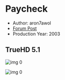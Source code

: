 # Paycheck

* Author: aron7awol
* [Forum Post](https://www.avsforum.com/threads/bass-eq-for-filtered-movies.2995212/post-58307030)
* Production Year: 2003

## TrueHD 5.1

![img 0](https://i.imgur.com/eT47JOL.jpg)

![img 0](https://i.imgur.com/E5TPkLB.png)

